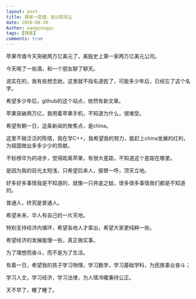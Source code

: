 ```yaml
---
layout: post
title: 我有一壶酒，足以慰风尘
date: 2020-08-20
Author: wangzongyu 
tags: [随笔]
comments: true
---
```


苹果市值今天突破两万亿美元了，美股史上第一家两万亿美元公司。

今天喝了一些酒，和一个朋友聊了聊天。

说实在的，我有些想念她，这里就不指名道姓了，可能多少年后，已经忘了这个名字。

希望多少年后，github的这个站点，依然有新文章。

苹果突破两万亿，我用着苹果手机，不知道为什么，很难受。

希望有朝一日，这条新闻的聚焦点，是china。

这里不做泛泛的陈情，我在学C++，我希望我的努力，能赶上china发展的红利，为祖国做出多多少少的贡献。

不标榜华为的进步，觉得距离苹果，有很大差距，不知道这个差距在哪里。

是因为我的目光太短浅，只希望后来人，振臂一呼，顶天立地。

好多好多事情我是不知道的，就像一只井底之蛙，很多很多事情我们都是不知道的。

普通人，终究是普通人。

希望未来，华人有自己的一片天地。

特别支持经济内循环，希望各地人才辈出，希望大家更纯粹一些。

希望经济的发展能慢一些，真正做实事。

为了理想而奋斗，而不是为了生活。

有着一日，希望我的孩子学习物理，学习数学，学习基础学科，为民族事业奋斗；

学习人文，学习经济，学习法律，为人情冷暖秉持公正。

天不早了，睡了睡了。

